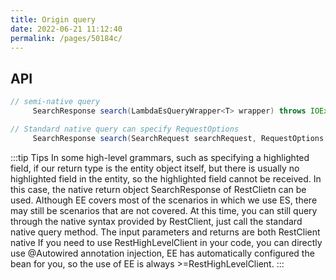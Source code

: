 ```yaml
---
title: Origin query
date: 2022-06-21 11:12:40
permalink: /pages/50184c/
---
```

## API
````java
// semi-native query
     SearchResponse search(LambdaEsQueryWrapper<T> wrapper) throws IOException;

// Standard native query can specify RequestOptions
     SearchResponse search(SearchRequest searchRequest, RequestOptions requestOptions) throws IOException;
````

:::tip Tips
In some high-level grammars, such as specifying a highlighted field, if our return type is the entity object itself, but there is usually no highlighted field in the entity, so the highlighted field cannot be received. In this case, the native return object SearchResponse of RestClietn can be used.
Although EE covers most of the scenarios in which we use ES, there may still be scenarios that are not covered. At this time, you can still query through the native syntax provided by RestClient, just call the standard native query method. The input parameters and returns are both RestClient native
If you need to use RestHighLevelClient in your code, you can directly use @Autowired annotation injection, EE has automatically configured the bean for you, so the use of EE is always >=RestHighLevelClient.
:::